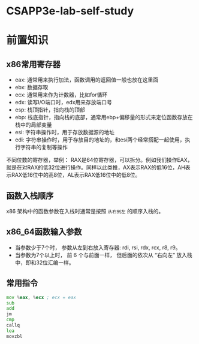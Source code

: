 # CSAPP3e-lab-self-study

# 前置知识
## x86常用寄存器
- eax: 通常用来执行加法，函数调用的返回值一般也放在这里面
- ebx: 数据存取
- ecx: 通常用来作为计数器，比如for循环
- edx: 读写I/O端口时，edx用来存放端口号
- esp: 栈顶指针，指向栈的顶部
- ebp: 栈底指针，指向栈的底部，通常用ebp+偏移量的形式来定位函数存放在栈中的局部变量
- esi: 字符串操作时，用于存放数据源的地址
- edi: 字符串操作时，用于存放目的地址的，和esi两个经常搭配一起使用，执行字符串的复制等操作

不同位数的寄存器，举例：
RAX是64位寄存器，可以拆分。例如我们操作EAX，就是在对RAX的低32位进行操作。同样以此类推，AX表示RAX的低16位，AH表示RAX低16位中的高8位，AL表示RAX低16位中的低8位。
## 函数入栈顺序
x86 架构中的函数参数在入栈时通常是按照 `从右到左` 的顺序入栈的。

## x86_64函数输入参数
- 当参数少于7个时， 参数从左到右放入寄存器: rdi, rsi, rdx, rcx, r8, r9。
- 当参数为7个以上时， 前 6 个与前面一样， 但后面的依次从 “右向左” 放入栈中，即和32位汇编一样。

## 常用指令
```asm
mov %eax, %ecx ; ecx = eax
sub
add
jm
cmp
callq
lea
movzbl

```
